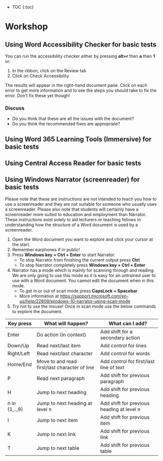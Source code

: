 * TOC {:toc}

# Workshop

## Using Word Accessibility Checker for basic tests

You can run the accessibility checker either by pressing **alt+r** then **a** then **1** or: 

1. In the ribbon, click on the Review tab
2. Click on Check Accessibility

The results will appear in the right-hand document pane. Click on each error to get more information and to see the steps you should take to fix the error. Don’t fix these yet though! 

### Discuss

* Do you think that these are all the issues with the document? 
* Do you think the recommended fixes are appropriate?

## Using Word 365 Learning Tools (Immersive) for basic tests

## Using Central Access Reader for basic tests

## Using Windows Narrator (screenreader) for basic tests

Please note that these are instructions are not intended to teach you how to use a screenreader and they are not suitable for someone who usually uses a screenreader. Please also note that students will certainly have a screenreader more suited to education and employment than Narrator. These instructions exist solely to aid lecturers or teaching fellows in understanding how the structure of a Word document is used by a screenreader.

1. Open the Word document you want to explore and click your cursor at the start.
2. Remember earphones if in public!
3. Press **Windows key + Ctrl + Enter** to start Narrator.
   * To stop Narrator from finishing the current output press **Ctrl**
   * To stop Narrator completely press **Windows key + Ctrl + Enter**
4. Narrator has a mode which is mainly for scanning through and reading. We are only going to use this mode as it is easy for an untrained user to use with a Word document. You cannot edit the document when in this mode. 
   * To get in or out of scan mode press **CapsLock + Spacebar**
   * More information at <https://support.microsoft.com/en-us/help/22809/windows-10-narrator-using-scan-mode> 
5. Try not to use the mouse! Once in scan mode use the below commands to explore the document.

| Key press   	  | What will happen?	       	       	     	      	| What can I add?				|
| --------------- |-----------------------------------------------------|-----------------------------------------------|
| Enter		  | Do action (in context)				| Add shift for a secondary action		|
| Down/Up	  | Read next/last item		   			| Add control for lines				|	
| Right/Left	  | Read next/last character	   			| Add control for words				|
| Home/End	  | Move to and read first/last character of line	| Add control for first/last line of text	|
| P		  | Read next paragraph			     		| Add shift for previous paragraph   		|
| H		  | Jump to next heading				| Add shift for previous heading		|
| n in {1,..,9}	  | Jump to next heading at level n			| Add shift for previous heading at level n	| 
| I    		  | Jump to next item	    	  			| Add shift for previous item	    	  	|
| K		  | Jump to next link					| Add shift for previous link			|
| T		  | Jump to next table					| Add shift for previous table			|





